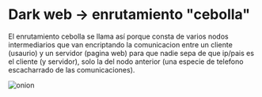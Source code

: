 
# Dark web -> enrutamiento "cebolla"

El enrutamiento cebolla se llama así porque consta de varios nodos intermediarios que van encriptando la comunicacion
entre un cliente (usaurio) y un servidor (pagina web) para que nadie sepa de que ip/pais es el cliente (y servidor), solo la del
nodo anterior (una especie de telefono escacharrado de las comunicaciones).

![onion](https://user-images.githubusercontent.com/96772264/215756404-658066d0-d526-40d0-858b-f27fdd90eb12.png)

